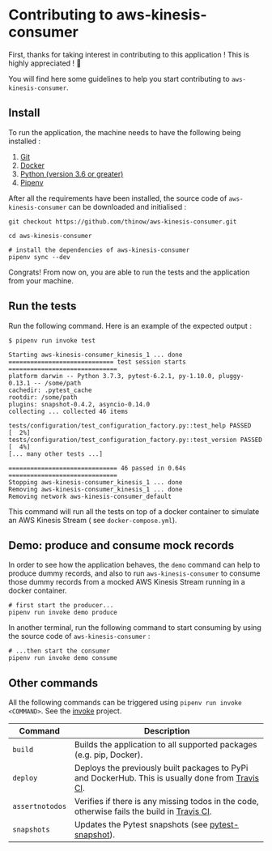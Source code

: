 # Contributing to aws-kinesis-consumer

First, thanks for taking interest in contributing to this application ! This is highly appreciated ! 🤗

You will find here some guidelines to help you start contributing to `aws-kinesis-consumer`.

## Install

To run the application, the machine needs to have the following being installed :

1. [Git](https://git-scm.com/downloads)
1. [Docker](https://www.docker.com/get-started)
1. [Python (version 3.6 or greater)](https://www.python.org/downloads/)
1. [Pipenv](https://pipenv.pypa.io/en/latest/#install-pipenv-today)

After all the requirements have been installed, the source code of `aws-kinesis-consumer` can be downloaded and
initialised :

```shell
git checkout https://github.com/thinow/aws-kinesis-consumer.git

cd aws-kinesis-consumer

# install the dependencies of aws-kinesis-consumer
pipenv sync --dev
```

Congrats! From now on, you are able to run the tests and the application from your machine.

## Run the tests

Run the following command. Here is an example of the expected output :

```shell
$ pipenv run invoke test

Starting aws-kinesis-consumer_kinesis_1 ... done
============================= test session starts ==============================
platform darwin -- Python 3.7.3, pytest-6.2.1, py-1.10.0, pluggy-0.13.1 -- /some/path
cachedir: .pytest_cache
rootdir: /some/path
plugins: snapshot-0.4.2, asyncio-0.14.0
collecting ... collected 46 items

tests/configuration/test_configuration_factory.py::test_help PASSED      [  2%]
tests/configuration/test_configuration_factory.py::test_version PASSED   [  4%]
[... many other tests ...]

============================== 46 passed in 0.64s ==============================
Stopping aws-kinesis-consumer_kinesis_1 ... done
Removing aws-kinesis-consumer_kinesis_1 ... done
Removing network aws-kinesis-consumer_default
```

This command will run all the tests on top of a docker container to simulate an AWS Kinesis Stream (
see `docker-compose.yml`).

## Demo: produce and consume mock records

In order to see how the application behaves, the `demo` command can help to produce dummy records, and also to
run `aws-kinesis-consumer` to consume those dummy records from a mocked AWS Kinesis Stream running in a docker
container.

```shell
# first start the producer...
pipenv run invoke demo produce
```

In another terminal, run the following command to start consuming by using the source code of `aws-kinesis-consumer` :

```shell
# ...then start the consumer
pipenv run invoke demo consume
```

## Other commands

All the following commands can be triggered using `pipenv run invoke <COMMAND>`. See
the [invoke](https://www.pyinvoke.org/) project.

| Command | Description |
| ------- | ----------- |
| `build` | Builds the application to all supported packages (e.g. pip, Docker). |
| `deploy` | Deploys the previously built packages to PyPi and DockerHub. This is usually done from [Travis CI](https://travis-ci.com/github/thinow/aws-kinesis-consumer). |
| `assertnotodos` | Verifies if there is any missing todos in the code, otherwise fails the build in [Travis CI](https://travis-ci.com/github/thinow/aws-kinesis-consumer). |
| `snapshots` | Updates the Pytest snapshots (see [pytest-snapshot](https://pypi.org/project/pytest-snapshot/)). |
